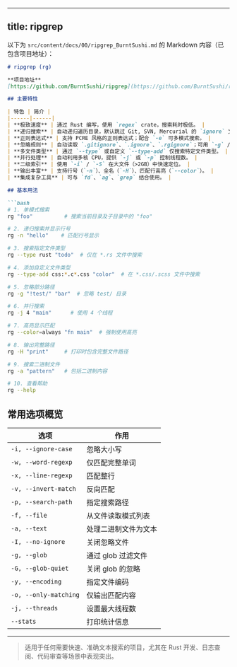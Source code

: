 
---
title: ripgrep
---

以下为 `src/content/docs/00/ripgrep_BurntSushi.md` 的 Markdown 内容（已包含项目地址）：

```markdown
# ripgrep (rg)

**项目地址**  
[https://github.com/BurntSushi/ripgrep](https://github.com/BurntSushi/ripgrep)

## 主要特性

| 特色 | 简介 |
|------|------|
| **极致速度** | 通过 Rust 编写，使用 `regex` crate，搜索耗时极低。 |
| **递归搜索** | 自动递归遍历目录，默认跳过 Git, SVN, Mercurial 的 `ignore` 文件。 |
| **正则表达式** | 支持 PCRE 风格的正则表达式；配合 `-e` 可多模式搜索。 |
| **忽略规则** | 自动读取 `.gitignore`、`.ignore`、`.rgignore`；可用 `-g` / `-G` 覆盖。 |
| **多文件类型** | 通过 `--type` 或自定义 `--type-add` 仅搜索特定文件类型。 |
| **并行处理** | 自动利用多核 CPU，提供 `-j` 或 `-p` 控制线程数。 |
| **二级索引** | 使用 `-i` / `-S` 在大文件（>2GB）中快速定位。 |
| **输出丰富** | 支持行号（`-n`）、全名（`-H`）、匹配行高亮（`--color`）。 |
| **集成复杂工具** | 可与 `fd`、`ag`、`grep` 结合使用。 |

## 基本用法

```bash
# 1. 单模式搜索
rg "foo"          # 搜索当前目录及子目录中的 "foo"

# 2. 递归搜索并显示行号
rg -n "hello"    # 匹配行号显示

# 3. 搜索指定文件类型
rg --type rust "todo"  # 仅在 *.rs 文件中搜索

# 4. 添加自定义文件类型
rg --type-add css:*.c*.css "color"  # 在 *.css/.scss 文件中搜索

# 5. 忽略部分路径
rg -g "!test/" "bar"  # 忽略 test/ 目录

# 6. 并行搜索
rg -j 4 "main"      # 使用 4 个线程

# 7. 高亮显示匹配
rg --color=always "fn main"  # 强制使用高亮

# 8. 输出完整路径
rg -H "print"     # 打印时包含完整文件路径

# 9. 搜索二进制文件
rg -a "pattern"   # 包括二进制内容

# 10. 查看帮助
rg --help
```

## 常用选项概览

| 选项 | 作用 |
|------|------|
| `-i, --ignore-case` | 忽略大小写 |
| `-w, --word-regexp` | 仅匹配完整单词 |
| `-x, --line-regexp` | 匹配整行 |
| `-v, --invert-match` | 反向匹配 |
| `-p, --search-path` | 指定搜索路径 |
| `-f, --file` | 从文件读取模式列表 |
| `-a, --text` | 处理二进制文件为文本 |
| `-I, --no-ignore` | 关闭忽略文件 |
| `-g, --glob` | 通过 glob 过滤文件 |
| `-G, --glob-quiet` | 关闭 glob 的忽略 |
| `-y, --encoding` | 指定文件编码 |
| `-o, --only-matching` | 仅输出匹配内容 |
| `-j, --threads` | 设置最大线程数 |
| `--stats` | 打印统计信息 |

---

> 适用于任何需要快速、准确文本搜索的项目，尤其在 Rust 开发、日志查阅、代码审查等场景中表现突出。  

```

